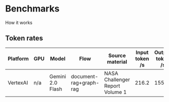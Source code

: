 
# Benchmarks

How it works

## Token rates

| Platform | GPU | Model | Flow | Source material | Input token /s | Output token /s | Total token /s |
| -------- | --- | ----- | ---- | --------------- | ---------- | ----------- | ---------- |
| VertexAI | n/a | Gemini 2.0 Flash | document-rag+graph-rag | NASA Challenger Report Volume 1 | 216.2 | 155.8 | 372.0 |


